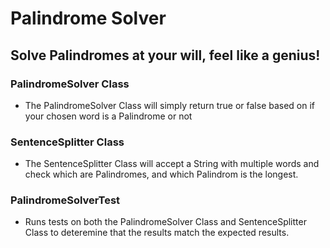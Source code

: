 # Palindrome Solver

## Solve Palindromes at your will, feel like a genius!

### PalindromeSolver Class
- The PalindromeSolver Class will simply return true or false based on if your chosen word is a Palindrome or not


### SentenceSplitter Class
- The SentenceSplitter Class will accept a String with multiple words and check which are Palindromes, and which Palindrom is the longest.


### PalindromeSolverTest
- Runs tests on both the PalindromeSolver Class and SentenceSplitter Class to deteremine that the results match the expected results.



